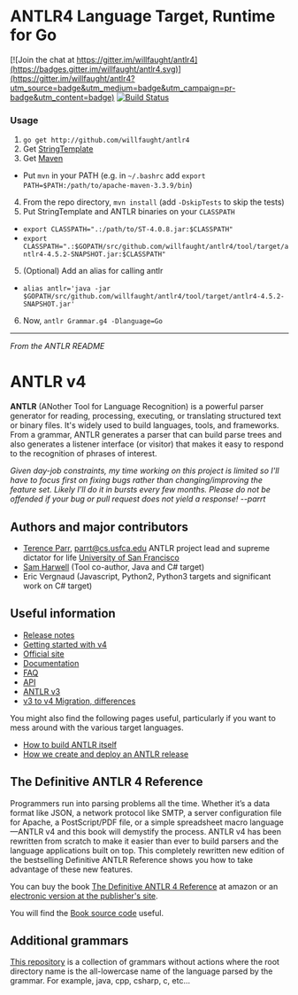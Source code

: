 

# ANTLR4 Language Target, Runtime for Go

[![Join the chat at https://gitter.im/willfaught/antlr4](https://badges.gitter.im/willfaught/antlr4.svg)](https://gitter.im/willfaught/antlr4?utm_source=badge&utm_medium=badge&utm_campaign=pr-badge&utm_content=badge)
[![Build Status](https://travis-ci.org/willfaught/antlr4.svg?branch=master)](https://travis-ci.org/willfaught/antlr4)

### Usage

1. `go get http://github.com/willfaught/antlr4`
2. Get [StringTemplate](http://www.stringtemplate.org/)
3. Get [Maven](https://maven.apache.org/download.cgi)
  - Put `mvn` in your PATH (e.g. in `~/.bashrc` add `export PATH=$PATH:/path/to/apache-maven-3.3.9/bin`)
4. From the repo directory, `mvn install` (add `-DskipTests` to skip the tests)
5. Put StringTemplate and ANTLR binaries on your `CLASSPATH`
  - `export CLASSPATH=".:/path/to/ST-4.0.8.jar:$CLASSPATH"`
  - `export CLASSPATH=".:$GOPATH/src/github.com/willfaught/antlr4/tool/target/antlr4-4.5.2-SNAPSHOT.jar:$CLASSPATH"`
5. (Optional) Add an alias for calling antlr
  - `alias antlr='java -jar $GOPATH/src/github.com/willfaught/antlr4/tool/target/antlr4-4.5.2-SNAPSHOT.jar'`
6. Now, `antlr Grammar.g4 -Dlanguage=Go`

---

_From the ANTLR README_

# ANTLR v4

**ANTLR** (ANother Tool for Language Recognition) is a powerful parser generator for reading, processing, executing, or translating structured text or binary files. It's widely used to build languages, tools, and frameworks. From a grammar, ANTLR generates a parser that can build parse trees and also generates a listener interface (or visitor) that makes it easy to respond to the recognition of phrases of interest.

*Given day-job constraints, my time working on this project is limited so I'll have to focus first on fixing bugs rather than changing/improving the feature set. Likely I'll do it in bursts every few months. Please do not be offended if your bug or pull request does not yield a response! --parrt*

## Authors and major contributors

* [Terence Parr](http://www.cs.usfca.edu/~parrt/), parrt@cs.usfca.edu
ANTLR project lead and supreme dictator for life
[University of San Francisco](http://www.usfca.edu/)
* [Sam Harwell](http://tunnelvisionlabs.com/) (Tool co-author, Java and C# target)
* Eric Vergnaud (Javascript, Python2, Python3 targets and significant work on C# target)

## Useful information

* [Release notes](https://github.com/antlr/antlr4/releases)
* [Getting started with v4](https://raw.githubusercontent.com/antlr/antlr4/master/doc/getting-started.md)
* [Official site](http://www.antlr.org/)
* [Documentation](https://raw.githubusercontent.com/antlr/antlr4/master/doc/index.md)
* [FAQ](https://raw.githubusercontent.com/antlr/antlr4/master/doc/faq/index.md)
* [API](http://www.antlr.org/api/Java/index.html)
* [ANTLR v3](http://www.antlr3.org/)
* [v3 to v4 Migration, differences](https://raw.githubusercontent.com/antlr/antlr4/master/doc/faq/general.md)

You might also find the following pages useful, particularly if you want to mess around with the various target languages.
 
* [How to build ANTLR itself](https://raw.githubusercontent.com/antlr/antlr4/master/doc/building-antlr.md)
* [How we create and deploy an ANTLR release](https://raw.githubusercontent.com/antlr/antlr4/master/doc/releasing-antlr.md)

## The Definitive ANTLR 4 Reference

Programmers run into parsing problems all the time. Whether it’s a data format like JSON, a network protocol like SMTP, a server configuration file for Apache, a PostScript/PDF file, or a simple spreadsheet macro language—ANTLR v4 and this book will demystify the process. ANTLR v4 has been rewritten from scratch to make it easier than ever to build parsers and the language applications built on top. This completely rewritten new edition of the bestselling Definitive ANTLR Reference shows you how to take advantage of these new features.

You can buy the book [The Definitive ANTLR 4 Reference](http://amzn.com/1934356999) at amazon or an [electronic version at the publisher's site](https://pragprog.com/book/tpantlr2/the-definitive-antlr-4-reference).

You will find the [Book source code](http://pragprog.com/titles/tpantlr2/source_code) useful.


## Additional grammars
[This repository](https://github.com/antlr/grammars-v4) is a collection of grammars without actions where the
root directory name is the all-lowercase name of the language parsed
by the grammar. For example, java, cpp, csharp, c, etc...
